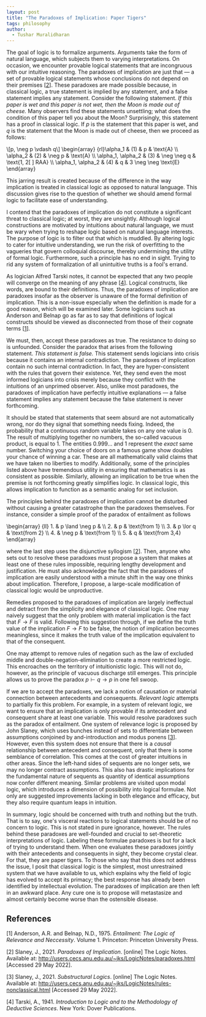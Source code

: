 ```yaml
---
layout: post
title: "The Paradoxes of Implication: Paper Tigers"
tags: philosophy
author:
  - Tushar Muralidharan
---
```

The goal of logic is to formalize arguments. Arguments take the form of natural language, which subjects them to varying interpretations. On occasion, we encounter provable logical statements that are incongruous with our intuitive reasoning. The paradoxes of implication are just that — a set of provable logical statements whose conclusions do not depend on their premises [[2](#paradoxes)]. These paradoxes are made possible because, in classical logic, a true statement is implied by any statement, and a false statement implies any statement. Consider the following statement. *If this paper is wet and this paper is not wet, then the Moon is made out of cheese.* Many observers find these statements unsettling; what does the condition of this paper tell you about the Moon? Surprisingly, this statement has a proof in classical logic. If $p$ is the statement that this paper is wet, and $q$ is the statement that the Moon is made out of cheese, then we proceed as follows:

\\[p, \neg p \vdash q\\]
\begin{array} {rl}\alpha_1 & (1) & p & \text{A} \\\\ \alpha_2 & (2) & \neg p & \text{A} \\\\ \alpha_1, \alpha_2 & (3) & \neg \neg q & \text{1, 2[ ] RAA} \\\\ \alpha_1, \alpha_2 & (4) & q & 3 \neg \neg \text{E}  \end{array}

This jarring result is created because of the difference in the way implication is treated in classical logic as opposed to natural language. This discussion gives rise to the question of whether we should amend formal logic to facilitate ease of understanding.

I contend that the paradoxes of implication do not constitute a significant threat to classical logic; at worst, they are unsightly. Although logical constructions are motivated by intuitions about natural language, we must be wary when trying to reshape logic based on natural language interests. The purpose of logic is to filter out that which is muddled. By altering logic to cater for intuitive understanding, we run the risk of overfitting to the vagueries that govern colloquial discourse, thereby undermining the utility of formal logic. Furthermore, such a principle has no end in sight. Trying to rid any system of formalization of all unintuitive truths is a fool's errand.

As logician Alfred Tarski notes, it cannot be expected that any two people will converge on the meaning of any phrase [[4](#tarski)]. Logical constructs, like words, are bound to their definitions. Thus, the paradoxes of implication are paradoxes insofar as the observer is unaware of the formal definition of implication. This is a non-issue especially when the definition is made for a good reason, which will be examined later. Some logicians such as Anderson and Belnap go as far as to say that definitions of logical constructs should be viewed as disconnected from those of their cognate terms [[1](#anderson-belnap)].

We must, then, accept these paradoxes as true. The resistance to doing so is unfounded. Consider the paradox that arises from the following statement. *This statement is false.* This statement sends logicians into crisis because it contains an internal contradiction. The paradoxes of implication contain no such internal contradiction. In fact, they are hyper-consistent with the rules that govern their existence. Yet, they send even the most informed logicians into crisis merely because they conflict with the intuitions of an unprimed observer. Also, unlike most paradoxes, the paradoxes of implication have perfectly intuitive explanations — a false statement implies any statement because the false statement is never forthcoming.

It should be stated that statements that seem absurd are not automatically wrong, nor do they signal that something needs fixing. Indeed, the probability that a continuous random variable takes on any one value is 0. The result of multiplying together no numbers, the so-called vacuous product, is equal to 1. The entities $0.999...$ and $1$ represent the *exact* same number. Switching your choice of doors on a famous game show doubles your chance of winning a car. These are all mathematically valid claims that we have taken no liberties to modify. Additionally, some of the principles listed above have tremendous utility in ensuring that mathematics is as consistent as possible. Similarly, allowing an implication to be true when the premise is not forthcoming greatly simplifies logic. In classical logic, this allows implication to function as a semantic analog for set inclusion.

The principles behind the paradoxes of implication cannot be disturbed without causing a greater catastrophe than the paradoxes themselves. For instance, consider a simple proof of the paradox of entailment as follows

\begin{array} {ll} 1. & p \land \neg p &  \\\\ 2. & p & \text{from 1} \\\\ 3. & p \lor q & \text{from 2} \\\\ 4. & \neg p & \text{from 1} \\\\ 5. & q & \text{from 3,4}  \end{array}

where the last step uses the disjunctive syllogism [[2](#paradoxes)]. Then, anyone who sets out to resolve these paradoxes must propose a system that makes at least one of these rules impossible, requiring lengthy development and justification. He must also acknowledge the fact that the paradoxes of implication are easily understood with a minute shift in the way one thinks about implication. Therefore, I propose, a large-scale modification of classical logic would be unproductive.

Remedies proposed to the paradoxes of implication are largely ineffectual and detract from the simplicity and elegance of classical logic. One may naively suggest that the only problem with material implication is the fact that $F \rightarrow F$ is valid. Following this suggestion through, if we define the truth value of the implication $F \rightarrow F$ to be false, the notion of implication becomes meaningless, since it makes the truth value of the implication equivalent to that of the consequent.

One may attempt to remove rules of negation such as the law of excluded middle and double-negation-elimination to create a more restricted logic. This encroaches on the territory of intuitionistic logic. This will not do, however, as the principle of vacuous discharge still emerges. This principle allows us to prove the paradox $p \vdash q \rightarrow p$ in one fell swoop.

If we are to accept the paradoxes, we lack a notion of causation or material connection between antecedents and consequents. *Relevant logic* attempts to partially fix this problem. For example, in a system of relevant logic, we want to ensure that an implication is only provable if its antecedent and consequent share at least one variable. This would resolve paradoxes such as the paradox of entailment. One system of relevance logic is proposed by John Slaney, which uses bunches instead of sets to differentiate between assumptions conjoined by and-introduction and modus ponens [[3](#substructural)]. However, even this system does not ensure that there is a *causal* relationship between antecedent and consequent, only that there is some semblance of correlation. This comes at the cost of greater intuitions in other areas. Since the left-hand sides of sequents are no longer sets, we may no longer contract assumptions. This also has drastic implications for the fundamental nature of sequents as quantity of identical assumptions now confer different meaning. Similar problems are visited upon modal logic, which introduces a dimension of possibility into logical formulae. Not only are suggested improvements lacking in both elegance and efficacy, but they also require quantum leaps in intuition.

In summary, logic should be concerned with truth and nothing but the truth. That is to say, one's visceral reactions to logical statements should be of no concern to logic. This is not stated in pure ignorance, however. The rules behind these paradoxes are well-founded and crucial to set-theoretic interpretations of logic. Labeling these formulae paradoxes is but for a lack of trying to understand them. When one evaluates these paradoxes jointly with their antecedents and consequents in sight, they become crystal clear. For that, they are paper tigers. To those who say that this does not address the issue, I posit that classical logic is the simplest, most unrestrained system that we have available to us, which explains why the field of logic has evolved to accept its primacy; the best response has already been identified by intellectual evolution. The paradoxes of implication are then left in an awkward place. Any cure one is to propose will metastasize and almost certainly become worse than the ostensible disease.

## References

[<a name="anderson-belnap">1</a>] Anderson, A.R. and Belnap, N.D., 1975. *Entailment: The Logic of Relevance and Neccessity*. Volume 1. Princeton: Princeton University Press.

[<a name="paradoxes">2</a>] Slaney, J., 2021. *Paradoxes of Implication*. [online] The Logic Notes. Available at: <http://users.cecs.anu.edu.au/~jks/LogicNotes/paradoxes.html> [Accessed 29 May 2022].

[<a name="substructural">3</a>] Slaney, J., 2021. *Substructural Logics*. [online] The Logic Notes. Available at: <http://users.cecs.anu.edu.au/~jks/LogicNotes/rules-nonclassical.html> [Accessed 29 May 2022].

[<a name="tarski">4</a>] Tarski, A., 1941. *Introduction to Logic and to the Methodology of Deductive Sciences*. New York: Dover Publications.
